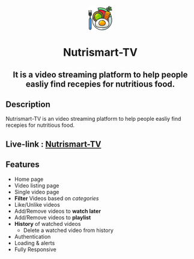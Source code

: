 <div align="center">
<img alt="logo" src="public\favicon.ico" />
<h1 >Nutrismart-TV</h1>
<h2>It is a video streaming platform to help people easliy find recepies for nutritious food.</h2>
</div>

## Description

Nutrismart-TV is an video streaming platform to help people easliy find recepies for nutritious food.

## Live-link : [Nutrismart-TV](https://nutrismart-tv.netlify.app)

## Features

- Home page
- Video listing page
- Single video page
- **Filter** Videos based on _categories_
- Like/Unlike videos
- Add/Remove videos to **watch later**
- Add/Remove videos to **playlist**
- **History** of watched videos
  - Delete a watched video from history
- Authentication
- Loading & alerts
- Fully Responsive
